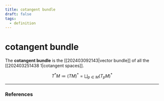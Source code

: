 ```yaml
---
title: cotangent bundle
draft: false
tags:
  - definition
---
```

# cotangent bundle
The **cotangent bundle** is the [[202403092143|vector bundle]] of all the [[202403251438 1|cotangent spaces]]. 

$$T^*M \coloneqq (TM)^* = \bigsqcup_{p\in M}(T_pM)^* $$

---
### References
